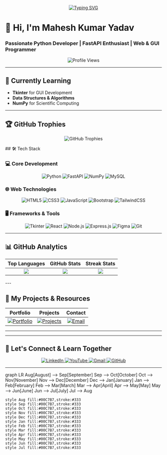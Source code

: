 <div align="center">
  
  [![Typing SVG](https://readme-typing-svg.herokuapp.com?font=Fira+Code&size=14&pause=1000&color=00F7B0&center=true&vCenter=true&width=435&lines=Exploring+new+technologies+everyday;Turning+ideas+into+functional+code;Open+to+collaborations+%26+learning+opportunities)](https://git.io/typing-svg)
  
</div>


# 💫 Hi, I'm Mahesh Kumar Yadav  
### Passionate Python Developer | FastAPI Enthusiast | Web & GUI Programmer  

<p align="center">
  <img src="https://komarev.com/ghpvc/?username=mahesh0842&label=Profile%20views&color=0e75b6&style=flat" alt="Profile Views" />
</p>

---

## 🌱 Currently Learning  
- **Tkinter** for GUI Development  
- **Data Structures & Algorithms**  
- **NumPy** for Scientific Computing  

---
## 🏆 GitHub Trophies  
<p align="center">
  <img src="https://github-profile-trophy.vercel.app/?username=mahesh0842&theme=radical&margin-w=5&no-frame=true&rank=SECRET,SSS,SS,S,AAA,AA,A,B,C" alt="GitHub Trophies" />
</p>
## 🛠️ Tech Stack  

### 💻 Core Development  
<div align="center">
  
![Python](https://img.shields.io/badge/Python-3670A0?style=for-the-badge&logo=python&logoColor=white)
![FastAPI](https://img.shields.io/badge/FastAPI-00C7B7?style=for-the-badge&logo=fastapi&logoColor=white)
![NumPy](https://img.shields.io/badge/NumPy-013243?style=for-the-badge&logo=numpy&logoColor=white)
![MySQL](https://img.shields.io/badge/MySQL-4479A1?style=for-the-badge&logo=mysql&logoColor=white)

</div>

### 🌐 Web Technologies  
<div align="center">
  
![HTML5](https://img.shields.io/badge/HTML5-E34F26?style=for-the-badge&logo=html5&logoColor=white)
![CSS3](https://img.shields.io/badge/CSS3-1572B6?style=for-the-badge&logo=css3&logoColor=white)
![JavaScript](https://img.shields.io/badge/JavaScript-F7DF1E?style=for-the-badge&logo=javascript&logoColor=black)
![Bootstrap](https://img.shields.io/badge/Bootstrap-7952B3?style=for-the-badge&logo=bootstrap&logoColor=white)
![TailwindCSS](https://img.shields.io/badge/TailwindCSS-38B2AC?style=for-the-badge&logo=tailwind-css&logoColor=white)

</div>

### 🖥️ Frameworks & Tools  
<div align="center">
  
![Tkinter](https://img.shields.io/badge/Tkinter-FFDB4D?style=for-the-badge&logo=python&logoColor=black)
![React](https://img.shields.io/badge/React-20232A?style=for-the-badge&logo=react&logoColor=61DAFB)
![Node.js](https://img.shields.io/badge/Node.js-339933?style=for-the-badge&logo=node.js&logoColor=white)
![Express.js](https://img.shields.io/badge/Express.js-000000?style=for-the-badge&logo=express&logoColor=white)
![Figma](https://img.shields.io/badge/Figma-F24E1E?style=for-the-badge&logo=figma&logoColor=white)
![Git](https://img.shields.io/badge/Git-F05032?style=for-the-badge&logo=git&logoColor=white)

</div>

---


## 📊 GitHub Analytics  
<div align="center">

| Top Languages | GitHub Stats | Streak Stats |
|:---:|:---:|:---:|
| <img src="https://github-readme-stats.vercel.app/api/top-langs?username=mahesh0842&layout=compact&theme=radical" /> | <img src="https://github-readme-stats.vercel.app/api?username=mahesh0842&show_icons=true&theme=radical" /> | <img src="https://github-readme-streak-stats.herokuapp.com/?user=mahesh0842&theme=radical" /> |

</div>
---

## 🚀 My Projects & Resources  
<div align="center">

| Portfolio | Projects | Contact |
|:---:|:---:|:---:|
| [![Portfolio](https://img.shields.io/badge/Portfolio-4285F4?style=for-the-badge&logo=google-chrome&logoColor=white)](https://mahesh0842.github.io/PF/) | [![Projects](https://img.shields.io/badge/Projects-181717?style=for-the-badge&logo=github&logoColor=white)](https://github.com/mahesh0842?tab=repositories) | [![Email](https://img.shields.io/badge/Email-EA4335?style=for-the-badge&logo=gmail&logoColor=white)](mailto:mahesh767000@gmail.com) |

</div>

---
-----



## 🤝 Let's Connect & Learn Together  
<p align="center">
  <a href="https://www.linkedin.com/in/mahesh-yadav-334ba916a/">
    <img src="https://img.shields.io/badge/LinkedIn-0A66C2?style=for-the-badge&logo=linkedin&logoColor=white" alt="LinkedIn" />
  </a>
  <a href="https://studio.youtube.com/playlist/PLm6VuP5VN20ZXKGnpCXioPygN-J3izq5p/videos">
    <img src="https://img.shields.io/badge/YouTube-FF0000?style=for-the-badge&logo=youtube&logoColor=white" alt="YouTube" />
  </a>
  <a href="mailto:mahesh767000@gmail.com">
    <img src="https://img.shields.io/badge/Gmail-EA4335?style=for-the-badge&logo=gmail&logoColor=white" alt="Gmail" />
  </a>
  <a href="https://github.com/mahesh0842">
    <img src="https://img.shields.io/badge/GitHub-181717?style=for-the-badge&logo=github&logoColor=white" alt="GitHub" />
  </a>
</p>

---
graph LR
    Aug[August] --> Sep[September]
    Sep --> Oct[October]
    Oct --> Nov[November]
    Nov --> Dec[December]
    Dec --> Jan[January]
    Jan --> Feb[February]
    Feb --> Mar[March]
    Mar --> Apr[April]
    Apr --> May[May]
    May --> Jun[June]
    Jun --> Jul[July]
    Jul --> Aug
    
    style Aug fill:#00C7B7,stroke:#333
    style Sep fill:#00C7B7,stroke:#333
    style Oct fill:#00C7B7,stroke:#333
    style Nov fill:#00C7B7,stroke:#333
    style Dec fill:#00C7B7,stroke:#333
    style Jan fill:#00C7B7,stroke:#333
    style Feb fill:#00C7B7,stroke:#333
    style Mar fill:#00C7B7,stroke:#333
    style Apr fill:#00C7B7,stroke:#333
    style May fill:#00C7B7,stroke:#333
    style Jun fill:#00C7B7,stroke:#333
    style Jul fill:#00C7B7,stroke:#333

